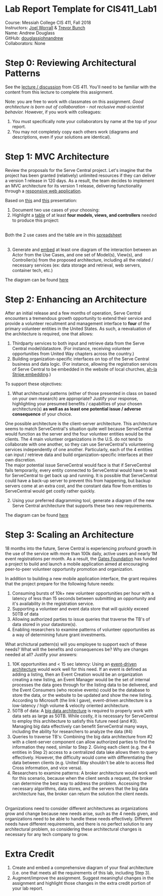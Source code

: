 # Lab Report Template for CIS411_Lab1
Course: Messiah College CIS 411, Fall 2018<br/>
Instructors: [Joel Worrall](https://github.com/tangollama) & [Trevor Bunch](https://github.com/trevordbunch)<br/>
Name: Andrew Douglass<br/>
GitHub: [douglassjohnandrew](https://github.com/douglassjohnandrew)<br/>
Collaborators: None


# Step 0: Reviewing Architectural Patterns
See the [lecture / discussion](https://docs.google.com/presentation/d/1nUcy63FWPFYO3OJmERJpMjEtdaFtaIBbuUkpmNRVRas/edit#slide=id.g45345bd5ea_0_136) from CIS 411. You'll need to be familiar with the content from this lecture to complete this assignment.

Note: you are free to work with classmates on this assignment. _Good architecture is born out of collaboration - not reclusive mad-scientist behavior._ However, if you work with colleagues:

1. You must specifically note your collaborators by name at the top of your report.
2. You may not completely copy each others work (diagrams and descriptions, even if your solutions are identical).

# Step 1: MVC Architecture
Review the proposals for the Serve Central project. Let's imagine that the project has been granted (relatively) unlimited resources if they can deliver a version 1 release in 120 days. As a result, the team decides to implement an MVC architecture for its version 1 release, delivering functionality through a [responsive web application](https://en.wikipedia.org/wiki/Responsive_web_design). 

Based on [this](https://docs.google.com/presentation/d/1UnU0xU0wF1l8pAB8trtLpdM0yuskx66jTFJzd64nsjU/edit#slide=id.g439b9c6866_2_53) and [this](https://docs.google.com/presentation/d/1-VZfAFoBVr6ijNepKAtRA7JoAQsV2Jlbf2l1WPDMhI0/edit) presentation:

1) Document two use cases of your choosing:<br/>
2) Highlight a [table](https://www.tablesgenerator.com/markdown_tables) of at least **four models, views, and controllers** needed to produce this project:<br/><br/>

Both the 2 use cases and the table are in this [spreadsheet](https://docs.google.com/spreadsheets/d/1wJGX0KvONKKr31ELXoccJqDb_Ce_XQcLfyW1UQiJGx4/edit?usp=sharing)<br/><br/>

3) Generate and [embed](https://github.com/adam-p/markdown-here/wiki/Markdown-Cheatsheet#images) at least one diagram of the interaction between an Actor from the Use Cases, and one set of Model(s), View(s), and Controller(s) from the proposed architecture, including all the related / necessary services (ex: data storage and retrieval, web servers, container tech, etc.)

The diagram can be found [here](https://docs.google.com/drawings/d/1Nv9ZRuDwvTA9LeLYFbo0K0rlJPx-HFwy50KNTDmHeB0/edit?usp=sharing)

# Step 2: Enhancing an Architecture
After an initial release and a few months of operation, Serve Central encounters a tremendous growth opportunity to extend their service and provide a volunteer recuitment and management interface to __four__ of the primary volunteer entities in the United States. As such, a reevaluation of the architecture is required, one that allows:

1. Thirdparty services to both input and retrieve data from the Serve Central model/datastore. (For instance, receiving volunteer opportunities from United Way chapters across the country.)
2. Building organization-specific interfaces on top of the Serve Central business and data logic. (For instance, allowing the registration services of Serve Central to be embedded in the website of local churches, [ah-la Stripe embedding](https://stripe.com/payments/elements).)

To support these objectives:
1. What architectural patterns (either of those presented in class on based on your own research) are appropriate? Justify your response, highlighting your presumed benefits / capabilties of your chosen architecture(s) **as well as as least one potential issue / adverse consequence** of your choice.

One possible architecture is the client-server architecture. This architecture seems to match ServeCentral's situation quite well because ServeCentral would function as the server and the four volunteer entities would be the clients. The 4 main volunteer organizations in the U.S. do not tend to collaborate with one another, so they can use ServeCentral's volunteering services independently of one another. Particularly, each of the 4 entities can input / retrieve data and build organization-specific interfaces at their own discretion.<br/>
The major potential issue ServeCentral would face is that if ServeCentral fails temporarily, every entity connected to ServeCentral would have to wait for ServeCentral to get back up and running. It is possible that ServeCentral could have a back-up server to prevent this from happening, but backup servers come at an extra cost, and the constant data flow from entities to ServeCentral would get costly rather quickly.

2. Using your preferred diagramming tool, generate a diagram of the new Serve Central architecture that supports these two new requirements.

The diagram can be found [here](https://docs.google.com/drawings/d/17dGeHN6OFnmD4pSWDZXkSco1dfAzhgnS2ZAtO6GfCw8/edit?usp=sharing)


# Step 3: Scaling an Architecture
18 months into the future, Serve Central is experiencing profound growth in the use of the service with more than 100k daily, active users and nearly 1M event registrations per month. As a result, the [Gates Foundation](https://www.gatesfoundation.org/) has funded a project to build and launch a mobile application aimed at encouraging peer-to-peer volunteer opportunity promotion and organization. 

In addition to building a new mobile application interface, the grant requires that the project prepare for the following future needs:

1. Consuming bursts of 10k+ new volunteer opportunities per hour with a latency of less than 15 seconds between submitting an opportunity and it's availability in the registration service.
2. Supporting a volunteer and event data store that will quickly exceed 50TB of data
3. Allowing authorized parties to issue queries that traverse the TB's of data stored in your datastore(s).
4. Enabling researchers to examine patterns of volunteer opportunities as a way of determining future grant investments.

What archictural pattern(s) will you employee to support each of these needs? What will the benefits and consequences be? Why are changes needed at all? Justify your answers:

1. 10K opportunities and < 15 sec latency: Using an [event-driven architecture](https://docs.microsoft.com/en-us/azure/architecture/guide/architecture-styles/event-driven) would work well for this need. If an event is defined as adding a listing, then an Event Creation would be an organization creating a new listing, an Event Manager would be the set of internal processes the data goes through for the listing data to be delivered, and the Event Consumers (who receive events) could be the database to store the data, or the website to be updated and show the new listing. According to Microsoft (the link I gave), event-driven architecture is a low-latency / high volume & velocity oriented architecture.
2. 50TB of data: A [big data architecture](https://docs.microsoft.com/en-us/azure/architecture/guide/architecture-styles/big-data) is required to properly work with data sets as large as 50TB. While costly, it is necessary for ServeCentral to employ this architecture to satisfy this future need (and #3). Managing big data effectively can benefit ServeCentral many ways, including the ability for researchers to analyze the data (#4)
3. Queries to traverse TB's: Combining the big data architecture from #2 with a client-server component can allow authorized parties to find the information they need, similar to Step 2. Giving each client (e.g. the 4 entities in Step 2) access to a centralized data lake allows them to query effectively. However, the difficulty would come with differentiating the data between clients (e.g. United Way shouldn't be able to access Red Cross information, and vice versa).
4. Researchers to examine patterns: A broker architecture would work well for this scenario, because when the client sends a request, the broker can determine the best way to address the problem. Accessing the necessary algorithms, data stores, and the servers that the big data architecture has, the broker can return the solution the client needs.<br/><br/>

Organizations need to consider different architectures as organizations grow and change because new needs arise, such as the 4 needs given, and organizations need to be able to handle these needs effectively. Different needs have different requirements, and there is no perfect solution to any architectural problem, so considering these architectural changes is necessary for any tech company to grow.

# Extra Credit
1. Create and embed a comprehensive diagram of your final architecture (i.e. one that meets all the requirements of this lab, including Step 3).
2. Augment/improve the assignment. Suggest meaningful changes in the assignment and highlight those changes in the extra credit portion of your lab report.

